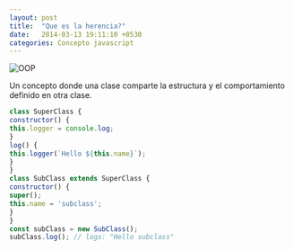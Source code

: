 ```yaml
---
layout: post
title:  "Que es la herencia?"
date:   2014-03-13 19:11:10 +0530
categories: Concepto javascript
---
```


![OOP](https://media.giphy.com/media/l0ExhcMymdL6TrZ84/giphy-downsized-large.gif)

Un concepto donde una clase comparte la estructura y el comportamiento definido en otra clase. 

```javascript
class SuperClass {
constructor() {
this.logger = console.log;
}
log() {
this.logger(`Hello ${this.name}`);
}
}
class SubClass extends SuperClass {
constructor() {
super();
this.name = 'subclass';
}
}
const subClass = new SubClass();
subClass.log(); // logs: "Hello subclass"
```